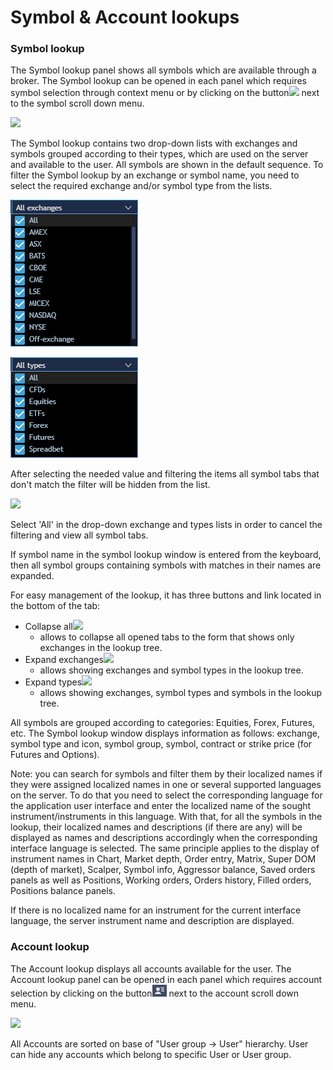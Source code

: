 # Symbol & Account lookups

### **Symbol lookup** 

The Symbol lookup panel shows all symbols which are available through a broker. The Symbol lookup can be opened in each panel which requires symbol selection through context menu or by clicking on the button![](../../.gitbook/assets/new1.png)
next to the symbol scroll down menu.

![](../../.gitbook/assets/1.png)


The Symbol lookup contains two drop-down lists with exchanges and symbols grouped according to their types, which are used on the server and available to the user. All symbols are shown in the default sequence. To filter the Symbol lookup by an exchange or symbol name, you need to select the required exchange and/or symbol type from the lists.

![](../../.gitbook/assets/2%20%284%29.png)

![](../../.gitbook/assets/3%20%2849%29.png)


After selecting the needed value and filtering the items all symbol tabs that don't match the filter will be hidden from the list.

![](../../.gitbook/assets/4.2.png)


Select 'All' in the drop-down exchange and types lists in order to cancel the filtering and view all symbol tabs.

If symbol name in the symbol lookup window is entered from the keyboard, then all symbol groups containing symbols with matches in their names are expanded.

For easy management of the lookup, it has three buttons and link located in the bottom of the tab: 

* Collapse all![](../../.gitbook/assets/4.2-copy-copy.png)
  - allows to collapse all opened tabs to the form that shows only exchanges in the lookup tree.
* Expand exchanges![](../../.gitbook/assets/4.2-copy-copy-2.png)
  - allows showing exchanges and symbol types in the lookup tree.
* Expand types![](../../.gitbook/assets/4.2-copy-copy-3.png)
  - allows showing exchanges, symbol types and symbols in the lookup tree.

All symbols are grouped according to categories: Equities, Forex, Futures, etc. The Symbol lookup window displays information as follows: exchange, symbol type and icon, symbol group, symbol, contract or strike price \(for Futures and Options\).

Note: you can search for symbols and filter them by their localized names if they were assigned localized names in one or several supported languages on the server. To do that you need to select the corresponding language for the application user interface and enter the localized name of the sought instrument/instruments in this language. With that, for all the symbols in the lookup, their localized names and descriptions \(if there are any\) will be displayed as names and descriptions accordingly when the corresponding interface language is selected. The same principle applies to the display of instrument names in Chart, Market depth, Order entry, Matrix, Super DOM \(depth of market\), Scalper, Symbol info, Aggressor balance, Saved orders panels as well as Positions, Working orders, Orders history, Filled orders, Positions balance panels.

If there is no localized name for an instrument for the current interface language, the server instrument name and description are displayed.

### **Account lookup** 

The Account lookup displays all accounts available for the user. The Account lookup panel can be opened in each panel which requires account selection by clicking on the button![](../../.gitbook/assets/5%20%288%29.png)
next to the account scroll down menu.

![](../../.gitbook/assets/6-copy%20%281%29.png)


All Accounts are sorted on base of "User group -&gt; User" hierarchy. User can hide any accounts which belong to specific User or User group.

